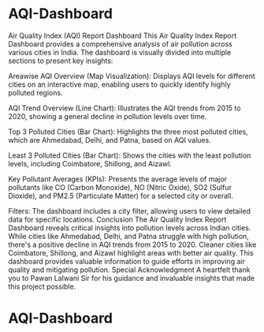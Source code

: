 # AQI-Dashboard
Air Quality Index (AQI) Report Dashboard
This Air Quality Index Report Dashboard provides a comprehensive analysis of air pollution across various cities in India. The dashboard is visually divided into multiple sections to present key insights:

Areawise AQI Overview (Map Visualization): Displays AQI levels for different cities on an interactive map, enabling users to quickly identify highly polluted regions.

AQI Trend Overview (Line Chart): Illustrates the AQI trends from 2015 to 2020, showing a general decline in pollution levels over time.

Top 3 Polluted Cities (Bar Chart): Highlights the three most polluted cities, which are Ahmedabad, Delhi, and Patna, based on AQI values.

Least 3 Polluted Cities (Bar Chart): Shows the cities with the least pollution levels, including Coimbatore, Shillong, and Aizawl.

Key Pollutant Averages (KPIs): Presents the average levels of major pollutants like CO (Carbon Monoxide), NO (Nitric Oxide), SO2 (Sulfur Dioxide), and PM2.5 (Particulate Matter) for a selected city or overall.

Filters: The dashboard includes a city filter, allowing users to view detailed data for specific locations.
Conclusion
The Air Quality Index Report Dashboard reveals critical insights into pollution levels across Indian cities. While cities like Ahmedabad, Delhi, and Patna struggle with high pollution, there's a positive decline in AQI trends from 2015 to 2020. Cleaner cities like Coimbatore, Shillong, and Aizawl highlight areas with better air quality. This dashboard provides valuable information to guide efforts in improving air quality and mitigating pollution.
Special Acknowledgment
A heartfelt thank you to Pawan Lalwani Sir for his guidance and invaluable insights that made this project possible.

# AQI-Dashboard
